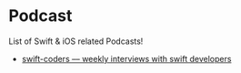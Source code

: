 # Podcast

List of Swift & iOS related Podcasts!

- [swift-coders –– weekly interviews with swift developers](https://itunes.apple.com/us/podcast/swiftcoders-weekly-interviews-with-swift-developers/id1082937962?mt=2)
